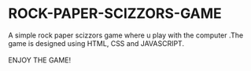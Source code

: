 # ROCK-PAPER-SCIZZORS-GAME</br>
A simple rock paper scizzors game where u play with the computer .The game is designed using HTML, CSS and JAVASCRIPT.
</br>
</br>
ENJOY THE GAME!
